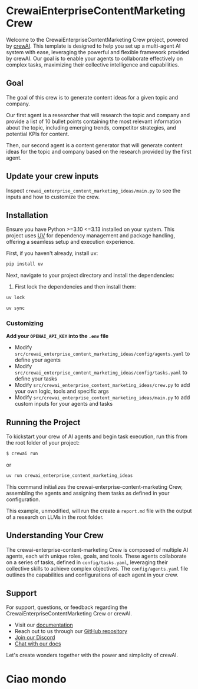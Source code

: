 # CrewaiEnterpriseContentMarketing Crew

Welcome to the CrewaiEnterpriseContentMarketing Crew project, powered by [crewAI](https://crewai.com). This template is designed to help you set up a multi-agent AI system with ease, leveraging the powerful and flexible framework provided by crewAI. Our goal is to enable your agents to collaborate effectively on complex tasks, maximizing their collective intelligence and capabilities.

## Goal
The goal of this crew is to generate content ideas for a given topic and company.

Our first agent is a researcher that will research the topic and company and provide a list of 10 bullet points containing the most relevant information about the topic, including emerging trends, competitor strategies, and potential KPIs for content.

Then, our second agent is a content generator that will generate content ideas for the topic and company based on the research provided by the first agent.

## Update your crew inputs
Inspect `crewai_enterprise_content_marketing_ideas/main.py` to see the inputs and how to customize the crew.


## Installation

Ensure you have Python >=3.10 <=3.13 installed on your system. This project uses [UV](https://docs.astral.sh/uv/) for dependency management and package handling, offering a seamless setup and execution experience.

First, if you haven't already, install uv:

```bash
pip install uv
```

Next, navigate to your project directory and install the dependencies:

1. First lock the dependencies and then install them:
```bash
uv lock
```
```bash
uv sync
```
### Customizing

**Add your `OPENAI_API_KEY` into the `.env` file**

- Modify `src/crewai_enterprise_content_marketing_ideas/config/agents.yaml` to define your agents
- Modify `src/crewai_enterprise_content_marketing_ideas/config/tasks.yaml` to define your tasks
- Modify `src/crewai_enterprise_content_marketing_ideas/crew.py` to add your own logic, tools and specific args
- Modify `src/crewai_enterprise_content_marketing_ideas/main.py` to add custom inputs for your agents and tasks

## Running the Project

To kickstart your crew of AI agents and begin task execution, run this from the root folder of your project:

```bash
$ crewai run
```
or
```bash
uv run crewai_enterprise_content_marketing_ideas
```

This command initializes the crewai-enterprise-content-marketing Crew, assembling the agents and assigning them tasks as defined in your configuration.

This example, unmodified, will run the create a `report.md` file with the output of a research on LLMs in the root folder.

## Understanding Your Crew

The crewai-enterprise-content-marketing Crew is composed of multiple AI agents, each with unique roles, goals, and tools. These agents collaborate on a series of tasks, defined in `config/tasks.yaml`, leveraging their collective skills to achieve complex objectives. The `config/agents.yaml` file outlines the capabilities and configurations of each agent in your crew.

## Support

For support, questions, or feedback regarding the CrewaiEnterpriseContentMarketing Crew or crewAI.
- Visit our [documentation](https://docs.crewai.com)
- Reach out to us through our [GitHub repository](https://github.com/joaomdmoura/crewai)
- [Join our Discord](https://discord.com/invite/X4JWnZnxPb)
- [Chat with our docs](https://chatg.pt/DWjSBZn)

Let's create wonders together with the power and simplicity of crewAI.

# Ciao mondo